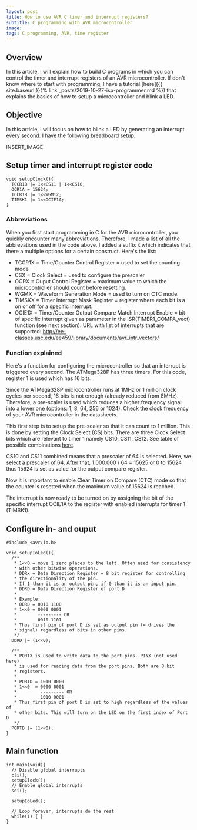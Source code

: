 ```yaml
---
layout: post
title: How to use AVR C timer and interrupt registers?
subtitle: C programming with AVR microcontroller
image:
tags: C programming, AVR, time register
---
```


## Overview

In this article, I will explain how to build C programs in which you can control the timer and interrupt registers of an AVR microcontroller. If don't know where to start with programming, I have a tutorial [here]({{ site.baseurl }}{% link _posts/2019-10-27-isp-programmer.md %}) that explains the basics of how to setup a microcontroller and blink a LED.

## Objective

In this article, I will focus on how to blink a LED by generating an interrupt every second. I have the following breadboard setup:

INSERT_IMAGE

## Setup timer and interrupt register code

```
void setupClock(){
  TCCR1B |= 1<<CS11 | 1<<CS10;
  OCR1A = 15624;
  TCCR1B |= 1<<WGM12;
  TIMSK1 |= 1<<OCIE1A;
}
```

### Abbreviations

When you first start programming in C for the AVR microcontroller, you quickly encounter many abbreviations. Therefore, I made a list of all the abbrevations used in the code above. I added a suffix `X` which indicates that there a multiple options for a certain construct. Here's the list:
* TCCR1X = Time/Counter Control Register = used to set the counting mode
* CSX = Clock Select = used to configure the prescaler
* OCRX = Ouput Control Register = maximum value to which the microcontroller should count before resetting.
* WGMX = Waveform Generation Mode = used to turn on CTC mode.
* TIMSKX = Timer Interrupt Mask Register = register where each bit is a on or off for a specific interrupt.
* OCIE1X = Timer/Counter Output Compare Match Interrupt Enable = bit of specific interrupt given as parameter in the ISR(TIMER1_COMPA_vect) function (see next section). URL with list of interrupts that are supported: http://ee-classes.usc.edu/ee459/library/documents/avr_intr_vectors/

### Function explained

Here's a function for configuring the microcontroller so that an interrupt is triggered every second. The ATMega328P has three timers. For this code, register 1 is used which has 16 bits.

Since the ATMega328P microcontroller runs at 1MHz or 1 million clock cycles per second, 16 bits is not enough (already reduced from 8MHz). Therefore, a pre-scaler is used which reduces a higher frequency signal into a lower one (options: 1, 8, 64, 256 or 1024). Check the clock frequency of your AVR microcontroller in the datasheets.

This first step is to setup the pre-scaler so that it can count to 1 million. This is done by setting the Clock Select (CS) bits. There are three Clock Select bits which are relevant to timer 1 namely CS10, CS11, CS12. See table of possible combinations [here](https://exploreembedded.com/wiki/AVR_Timer_programming).

CS10 and CS11 combined means that a prescaler of 64 is selected. Here, we select a prescaler of 64. After that, 1.000.000 / 64 = 15625 or 0 to 15624 thus 15624 is set as value for the output compare register. 

Now it is important to enable Clear Timer on Compare (CTC) mode so that the counter is resetted when the maximum value of 15624 is reached. 

The interrupt is now ready to be turned on by assigning the bit of the specific interrupt OCIE1A to the register with enabled interrupts for timer 1 (TIMSK1).

## Configure in- and ouput

```
#include <avr/io.h>

void setupIoLed(){
  /**
   * 1<<0 = move 1 zero places to the left. Often used for consistency 
   * with other bitwise operations.
   * DDRx = Data Direction Register = 8 bit register for controlling 
   * the directionality of the pin.
   * If 1 than it is an output pin, if 0 than it is an input pin.
   * DDRD = Data Direction Register of port D
   * 
   * Example: 
   * DDRD = 0010 1100
   * 1<<0 = 0000 0001
   *        --------- OR
   *        0010 1101
   * Thus first pin of port D is set as output pin (= drives the 
   * signal) regardless of bits in other pins.
   */
  DDRD |= (1<<0);

  /**
   * PORTX is used to write data to the port pins. PINX (not used here) 
   * is used for reading data from the port pins. Both are 8 bit 
   * registers.
   * 
   * PORTD = 1010 0000
   * 1<<0  = 0000 0001
   *         --------- OR
   *         1010 0001
   * Thus first pin of port D is set to high regardless of the values of 
   * other bits. This will turn on the LED on the first index of Port D
   */
  PORTD |= (1<<0);
}
```

## Main function

```
int main(void){
  // Disable global interrupts
  cli();
  setupClock();
  // Enable global interrupts
  sei();

  setupIoLed();

  // Loop forever, interrupts do the rest
  while(1) { }
}
```